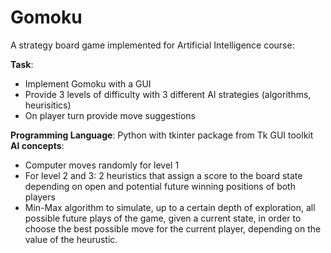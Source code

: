 # Gomoku

A strategy board game implemented for Artificial Intelligence course:</br>

**Task**: 
  - Implement Gomoku with a GUI
  - Provide 3 levels of difficulty with 3 different AI strategies (algorithms, heurisitics)
  - On player turn provide move suggestions

**Programming Language**: Python with tkinter package from Tk GUI toolkit</br>
**AI concepts**:
  - Computer moves randomly for level 1
  - For level 2 and 3: 2 heuristics that assign a score to the board state depending on open and potential future winning positions of both players
  - Min-Max algorithm to simulate, up to a certain depth of exploration, all possible future plays of the game, given a current state, in order to choose the best possible move for the current player, depending on the value of the heurustic. 
